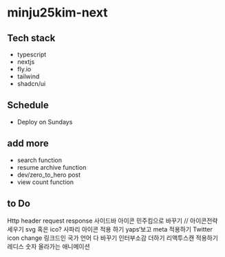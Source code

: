 # minju25kim-next

## Tech stack
- typescript
- nextjs
- fly.io
- tailwind
- shadcn/ui

## Schedule
- Deploy on Sundays

## add more
- search function
- resume archive function
- dev/zero_to_hero post
- view count function


## to Do
Http header request response
사이드바 아이콘 민주킴으로 바꾸기 // 아이콘전략 세우기 svg 혹은 ico?
사파리 아이콘 적용 하기
yaps‘보고 meta 적용하기
Twitter icon change
링크드인 국가 언어 다 바꾸기
인터부소감 더하기
리액투스캔 적용하기
레디스 숫자 올라가는 애니메이션